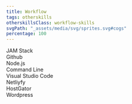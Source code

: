 ```yaml
---
title: Workflow
tags: otherskills
otherskillsClass: workflow-skills
svgPath: "_assets/media/svg/sprites.svg#cogs"
percentage: 100
---
```

JAM Stack <br>
Github <br>
Node.js<br>
Command Line <br>
Visual Studio Code<br>
Netliyfy<br>
HostGator<br>
Wordpress<br>
<!-- excerpt -->
 

